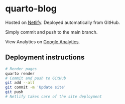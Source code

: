 # quarto-blog

Hosted on [Netlify](https://app.netlify.com/sites/ruiz-serra/deploys). Deployed automatically from GitHub.

Simply commit and push to the main branch.

View Analytics on [Google Analytics](https://analytics.google.com/analytics/web/#/p431077283/reports/intelligenthome).

## Deployment instructions

```bash
# Render pages
quarto render
# Commit and push to GitHub
git add --all
git commit -m 'Update site'
git push
# Netlify takes care of the site deployment
```